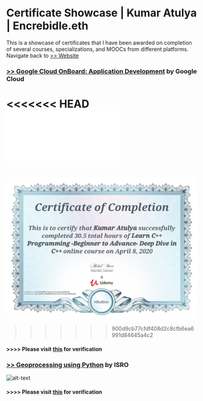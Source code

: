 # Certificate Showcase | Kumar Atulya | Encrebidle.eth
This is a showcase of certificates that I have been awarded on completion of several courses, specializations, and MOOCs from different platforms.
Navigate back to [>> Website](https://encrebidle.com) 


### [>>  Google Cloud OnBoard: Application Development](courselinks) by Google Cloud 

<<<<<<< HEAD
![alt-text](EC_01(9516).pdf)
=======
![alt-text](Certificates/udemyc++certificate.jpg)
>>>>>>> 900d9cb77cfdf408d2c8cfb6ea6991d84645a4c2

#### >>>> Please visit [this](verifylink) for verification

### [>>  Geoprocessing using Python](courselink) by ISRO

![alt-text](gitcertlink")

#### >>>> Please visit [this](verifylink) for verification
